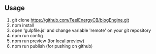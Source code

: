 ## Usage

1. git clone https://github.com/FeelEnergyCB/blogEngine.git
2. npm install
3. open 'gulpfile.js' and change variable 'remote' on your git repository
4. npm run config
5. npm run preview (for local preview)
6. npm run publish (for pushing on github)